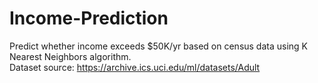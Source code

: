 # Income-Prediction
Predict whether income exceeds $50K/yr based on census data using K Nearest Neighbors algorithm.  
Dataset source: https://archive.ics.uci.edu/ml/datasets/Adult  
